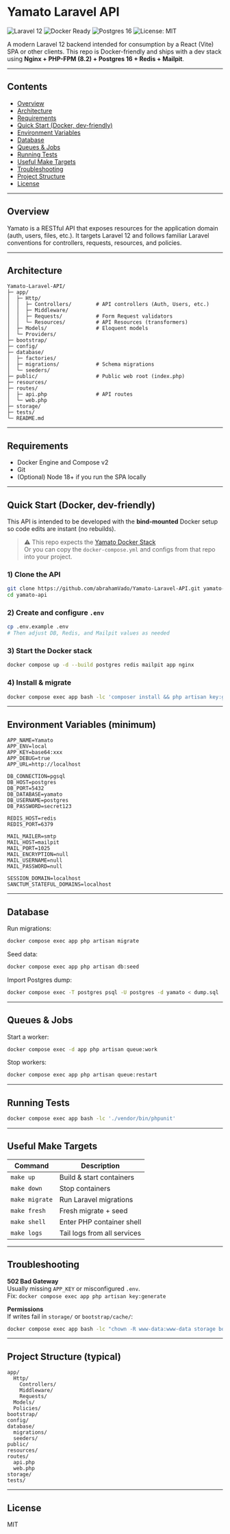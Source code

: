 # Yamato Laravel API

![Laravel 12](https://img.shields.io/badge/Laravel-12-red)
![Docker Ready](https://img.shields.io/badge/Docker-ready-blue)
![Postgres 16](https://img.shields.io/badge/Postgres-16-blue)
![License: MIT](https://img.shields.io/badge/License-MIT-green)

A modern Laravel 12 backend intended for consumption by a React (Vite) SPA or other clients. 
This repo is Docker-friendly and ships with a dev stack using **Nginx + PHP-FPM (8.2) + Postgres 16 + Redis + Mailpit**.

---

## Contents
- [Overview](#overview)
- [Architecture](#architecture)
- [Requirements](#requirements)
- [Quick Start (Docker, dev-friendly)](#quick-start-docker-dev-friendly)
- [Environment Variables](#environment-variables-minimum)
- [Database](#database)
- [Queues & Jobs](#queues--jobs)
- [Running Tests](#running-tests)
- [Useful Make Targets](#useful-make-targets)
- [Troubleshooting](#troubleshooting)
- [Project Structure](#project-structure-typical)
- [License](#license)

---

## Overview

Yamato is a RESTful API that exposes resources for the application domain (auth, users, files, etc.). 
It targets Laravel 12 and follows familiar Laravel conventions for controllers, requests, resources, and policies.

---

## Architecture

```
Yamato-Laravel-API/
├─ app/
│  ├─ Http/
│  │  ├─ Controllers/        # API controllers (Auth, Users, etc.)
│  │  ├─ Middleware/
│  │  ├─ Requests/           # Form Request validators
│  │  └─ Resources/          # API Resources (transformers)
│  ├─ Models/                # Eloquent models
│  └─ Providers/
├─ bootstrap/
├─ config/
├─ database/
│  ├─ factories/
│  ├─ migrations/            # Schema migrations
│  └─ seeders/
├─ public/                   # Public web root (index.php)
├─ resources/
├─ routes/
│  ├─ api.php                # API routes
│  └─ web.php
├─ storage/
├─ tests/
└─ README.md
```

---

## Requirements

- Docker Engine and Compose v2
- Git
- (Optional) Node 18+ if you run the SPA locally

---

## Quick Start (Docker, dev-friendly)

This API is intended to be developed with the **bind-mounted** Docker setup so code edits are instant (no rebuilds). 

> ⚠️ This repo expects the [Yamato Docker Stack](https://github.com/abrahamVado/Yamato-Docker)  
> Or you can copy the `docker-compose.yml` and configs from that repo into your project.

### 1) Clone the API

```bash
git clone https://github.com/abrahamVado/Yamato-Laravel-API.git yamato-api
cd yamato-api
```

### 2) Create and configure `.env`

```bash
cp .env.example .env
# Then adjust DB, Redis, and Mailpit values as needed
```

### 3) Start the Docker stack

```bash
docker compose up -d --build postgres redis mailpit app nginx
```

### 4) Install & migrate

```bash
docker compose exec app bash -lc 'composer install && php artisan key:generate && php artisan migrate && php artisan storage:link || true'
```

---

## Environment Variables (minimum)

```dotenv
APP_NAME=Yamato
APP_ENV=local
APP_KEY=base64:xxx
APP_DEBUG=true
APP_URL=http://localhost

DB_CONNECTION=pgsql
DB_HOST=postgres
DB_PORT=5432
DB_DATABASE=yamato
DB_USERNAME=postgres
DB_PASSWORD=secret123

REDIS_HOST=redis
REDIS_PORT=6379

MAIL_MAILER=smtp
MAIL_HOST=mailpit
MAIL_PORT=1025
MAIL_ENCRYPTION=null
MAIL_USERNAME=null
MAIL_PASSWORD=null

SESSION_DOMAIN=localhost
SANCTUM_STATEFUL_DOMAINS=localhost
```

---

## Database

Run migrations:

```bash
docker compose exec app php artisan migrate
```

Seed data:

```bash
docker compose exec app php artisan db:seed
```

Import Postgres dump:

```bash
docker compose exec -T postgres psql -U postgres -d yamato < dump.sql
```

---

## Queues & Jobs

Start a worker:

```bash
docker compose exec -d app php artisan queue:work
```

Stop workers:

```bash
docker compose exec app php artisan queue:restart
```

---

## Running Tests

```bash
docker compose exec app bash -lc './vendor/bin/phpunit'
```

---

## Useful Make Targets

| Command      | Description                  |
|--------------|------------------------------|
| `make up`    | Build & start containers     |
| `make down`  | Stop containers              |
| `make migrate` | Run Laravel migrations     |
| `make fresh` | Fresh migrate + seed         |
| `make shell` | Enter PHP container shell    |
| `make logs`  | Tail logs from all services  |

---

## Troubleshooting

**502 Bad Gateway**  
Usually missing `APP_KEY` or misconfigured `.env`.  
Fix: `docker compose exec app php artisan key:generate`

**Permissions**  
If writes fail in `storage/` or `bootstrap/cache/`:  
```bash
docker compose exec app bash -lc "chown -R www-data:www-data storage bootstrap/cache && chmod -R ug+rw storage bootstrap/cache"
```

---

## Project Structure (typical)

```
app/
  Http/
    Controllers/
    Middleware/
    Requests/
  Models/
  Policies/
bootstrap/
config/
database/
  migrations/
  seeders/
public/
resources/
routes/
  api.php
  web.php
storage/
tests/
```

---

## License

MIT

